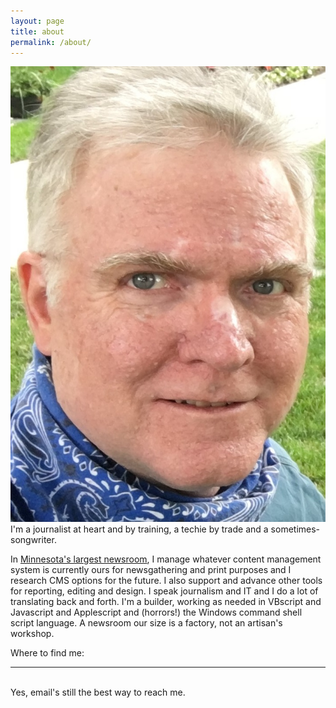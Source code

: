 ```yaml
---
layout: page
title: about
permalink: /about/
---
```


<img class="col one right" src="/img/prof_pic.jpg">

<br/>
I'm a journalist at heart and by training, a techie by trade and a sometimes-songwriter.

In <a href="http://startribune.com" target="_blank">Minnesota's largest newsroom</a>, I manage whatever content management system is currently ours for newsgathering and print purposes and I research CMS options for the future. I also support and advance other tools for reporting, editing and design. I speak journalism and IT and I do a lot of translating back and forth. I'm a builder, working as needed in VBscript and Javascript and Applescript and (horrors!) the Windows command shell script language. A newsroom our size is a factory, not an artisan's workshop.    

Where to find me:
<br/>
<hr/>
<br/>
<span class="contacticon center">
	<a href="mailto:barnes@startribune.com"><i class="fa fa-envelope-square"></i></a>
	<a href="https://danbarnes.github.io" target="_blank"><i class="fa fa-github-square"></i></a>
	<a href="https://www.linkedin.com/in/danielmartinbarnes/" target="_blank"><i class="fa fa-linkedin-square"></i></a>
	<a href="https://twitter.com/danbarnes" target="_blank"><i class="fa fa-twitter-square"></i></a>
</span>

<div class="col three caption">
	Yes, email's still the best way to reach me.
</div>
